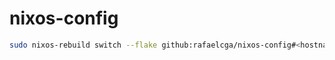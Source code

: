 # nixos-config

```bash
sudo nixos-rebuild switch --flake github:rafaelcga/nixos-config#<hostname>
```
